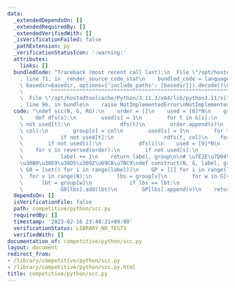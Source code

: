 ```yaml
---
data:
  _extendedDependsOn: []
  _extendedRequiredBy: []
  _extendedVerifiedWith: []
  _isVerificationFailed: false
  _pathExtension: py
  _verificationStatusIcon: ':warning:'
  attributes:
    links: []
  bundledCode: "Traceback (most recent call last):\n  File \"/opt/hostedtoolcache/Python/3.11.3/x64/lib/python3.11/site-packages/onlinejudge_verify/documentation/build.py\"\
    , line 71, in _render_source_code_stat\n    bundled_code = language.bundle(stat.path,\
    \ basedir=basedir, options={'include_paths': [basedir]}).decode()\n          \
    \         ^^^^^^^^^^^^^^^^^^^^^^^^^^^^^^^^^^^^^^^^^^^^^^^^^^^^^^^^^^^^^^^^^^^^^^^^^^^^^^^^^\n\
    \  File \"/opt/hostedtoolcache/Python/3.11.3/x64/lib/python3.11/site-packages/onlinejudge_verify/languages/python.py\"\
    , line 96, in bundle\n    raise NotImplementedError\nNotImplementedError\n"
  code: "\ndef scc(N, G, RG):\n    order = []\n    used = [0]*N\n    group = [None]*N\n\
    \    def dfs(s):\n        used[s] = 1\n        for t in G[s]:\n            if\
    \ not used[t]:\n                dfs(t)\n        order.append(s)\n    def rdfs(s,\
    \ col):\n        group[s] = col\n        used[s] = 1\n        for t in RG[s]:\n\
    \            if not used[t]:\n                rdfs(t, col)\n    for i in range(N):\n\
    \        if not used[i]:\n            dfs(i)\n    used = [0]*N\n    label = 0\n\
    \    for s in reversed(order):\n        if not used[s]:\n            rdfs(s, label)\n\
    \            label += 1\n    return label, group\n\n# \u7E2E\u7D04\u5F8C\u306E\
    \u30B0\u30E9\u30D5\u3092\u69CB\u7BC9\ndef construct(N, G, label, group):\n   \
    \ G0 = [set() for i in range(label)]\n    GP = [[] for i in range(label)]\n  \
    \  for v in range(N):\n        lbs = group[v]\n        for w in G[v]:\n      \
    \      lbt = group[w]\n            if lbs == lbt:\n                continue\n\
    \            G0[lbs].add(lbt)\n        GP[lbs].append(v)\n    return G0, GP"
  dependsOn: []
  isVerificationFile: false
  path: competitive/python/scc.py
  requiredBy: []
  timestamp: '2023-02-16 23:48:21+09:00'
  verificationStatus: LIBRARY_NO_TESTS
  verifiedWith: []
documentation_of: competitive/python/scc.py
layout: document
redirect_from:
- /library/competitive/python/scc.py
- /library/competitive/python/scc.py.html
title: competitive/python/scc.py
---
```


